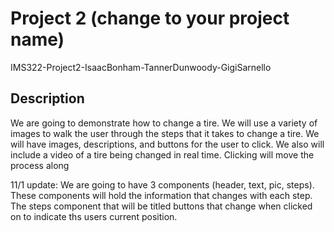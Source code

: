 # Project 2 (change to your project name)
IMS322-Project2-IsaacBonham-TannerDunwoody-GigiSarnello
## Description
We are going to demonstrate how to change a tire. We will use a variety of images
to walk the user through the steps that it takes to change a tire. We will have images, descriptions,
and buttons for the user to click. We also will include a video of a tire being changed in real time.
Clicking will move the process along

11/1 update: We are going to have 3 components (header, text, pic, steps). These components will hold the information that changes with each step. The steps component that will be titled buttons that change when clicked on to indicate ths users current position. 